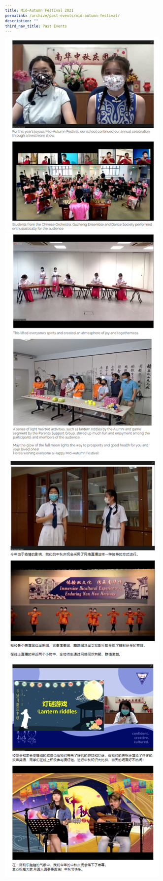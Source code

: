 ```yaml
---
title: Mid–Autumn Festival 2021
permalink: /archive/past-events/mid-autumn-festival/
description: ""
third_nav_title: Past Events
---
```

<img src="/images/midautumn1.png" style="width:500px">
<br>
<img src="/images/midautumn2.png" style="width:500px">
<br>
<img src="/images/midautumn3.png" style="width:500px">
<br>
<img src="/images/midautumn4.png" style="width:500px">
<br>